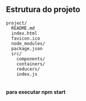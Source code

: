 ## Estrutura do projeto



```
project/
  README.md
  index.html
  favicon.ico
  node_modules/
  package.json
  src/
    components/
    containers/
    reducers/
    index.js
    
```

#### para executar npm start